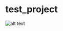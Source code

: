 # test_project

![alt text](https://images.pexels.com/photos/401213/pexels-photo-401213.jpeg?auto=compress&cs=tinysrgb&w=400&lazy=load)
